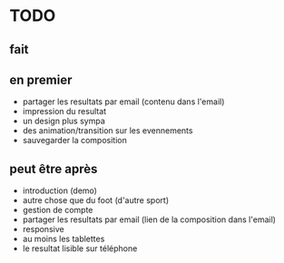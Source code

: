 TODO
====
fait
----

en premier
-----------
* partager les resultats par email (contenu dans l'email)
* impression du resultat
* un design plus sympa
 * des animation/transition sur les evennements
* sauvegarder la composition

peut être après
----------------
* introduction (demo)
* autre chose que du foot (d'autre sport)
* gestion de compte
* partager les resultats par email (lien de  la composition dans l'email)
* responsive
 * au moins les tablettes
 * le resultat lisible sur téléphone
